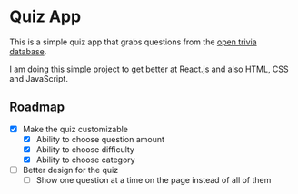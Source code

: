 # Quiz App

This is a simple quiz app that grabs questions from the [open trivia database](https://opentdb.com/api_config.php).

I am doing this simple project to get better at React.js and also HTML, CSS and JavaScript.

## Roadmap

-   [x] Make the quiz customizable
    -   [x] Ability to choose question amount
    -   [x] Ability to choose difficulty
    -   [x] Ability to choose category
-   [ ] Better design for the quiz
    -   [ ] Show one question at a time on the page instead of all of them
